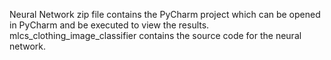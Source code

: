 Neural Network zip file contains the PyCharm project which can be opened in PyCharm and be executed to view the results.
mlcs_clothing_image_classifier contains the source code for the neural network.
